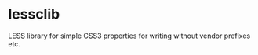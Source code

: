 lessclib
========

LESS library for simple CSS3 properties for writing without vendor prefixes etc.
